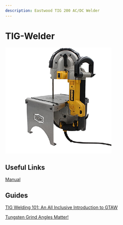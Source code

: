 ```yaml
---
description: Eastwood TIG 200 AC/DC Welder
---
```


# TIG-Welder

![](../.gitbook/assets/image%20%2851%29.png)

## Useful Links

[Manual](https://drive.google.com/open?id=1ZLkREWRh46expOI14z1Ztg3klk2MtHm_)

## Guides

[TIG Welding 101: An All Inclusive Introduction to GTAW](https://www.youtube.com/watch?v=gCCdiksvXMU)

[Tungsten Grind Angles Matter!](https://www.youtube.com/watch?v=LTb9HLoWTWA)

